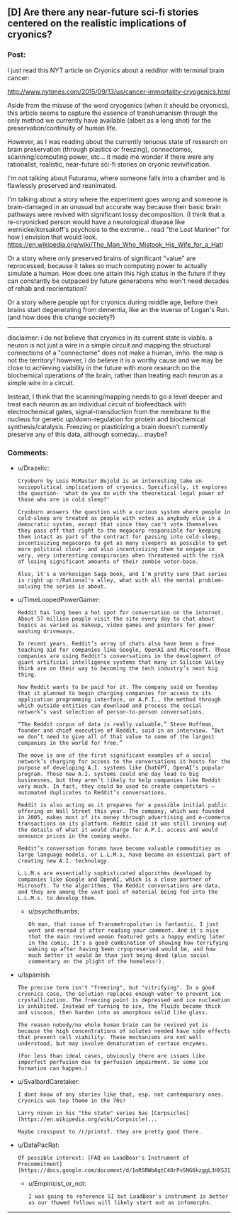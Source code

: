 ## [D] Are there any near-future sci-fi stories centered on the realistic implications of cryonics?

### Post:

I just read this NYT article on Cryonics about a redditor with terminal brain cancer:

http://www.nytimes.com/2015/09/13/us/cancer-immortality-cryogenics.html

Aside from the misuse of the word cryogenics (when it should be cryonics), this article seems to capture the essence of transhumanism through the only method we currently have available (albeit as a long shot) for the preservation/continuity of human life.

However, as I was reading about the currently tenuous state of research on brain preservation (through plastics or freezing), connectomes, scanning/computing power, etc... it made me wonder if there were any rationalist, realistic, near-future sci-fi stories on cryonic revivification. 

I'm not talking about Futurama, where someone falls into a chamber and is flawlessly preserved and reanimated.

I'm talking about a story where the experiment goes wrong and someone is brain-damaged in an unusual but accurate way because their basic brain pathways were revived with significant lossy decomposition. 
(I think that a re-cryonicked person would have a neurological disease like wernicke/korsakoff's psychosis to the extreme... read "the Lost Mariner" for how I envision that would look. https://en.wikipedia.org/wiki/The_Man_Who_Mistook_His_Wife_for_a_Hat) 

Or a story where only preserved brains of significant "value" are reprocessed, because it takes so much computing power to actually simulate a human. How does one attain this high status in the future if they can constantly be outpaced by future generations who won't need decades of rehab and reorientation?

Or a story where people opt for cryonics during middle age, before their brains start degenerating from dementia, like an the inverse of Logan's Run. (and how does this change society?)

-------------

disclaimer: i do not believe that cryonics in its current state is viable. a neuron is not just a wire in a simple circuit and mapping the structural connections of a "connectome" does not make a human, imho. the map is not the territory! however, i do believe it is a worthy cause and we may be close to achieving viability in the future with more research on the biochemical operations of the brain, rather than treating each neuron as a simple wire in a circuit.

Instead, I think that the scanning/mapping needs to go a level deeper and treat each neuron as an individual circuit of biofeedback with electrochemical gates, signal-transduction from the membrane to the nucleus for genetic up/down-regulation for protein and biochemical synthesis/catalysis. Freezing or plasticizing a brain doesn't currently preserve any of this data, although someday... maybe?

### Comments:

- u/Drazelic:
  ```
  Cryoburn by Lois McMaster Bujold is an interesting take on sociopolitical implications of cryonics. Specifically, it explores the question- 'what do you do with the theoretical legal power of those who are in cold sleep?'

  Cryoburn answers the question with a curious system where people in cold-sleep are treated as people with votes as anybody else in a democratic system, except that since they can't vote themselves they pass off that right to the megacorp responsible for keeping them intact as part of the contract for passing into cold-sleep, incentivizing megacorps to get as many sleepers as possible to get more political clout- and also incentivizing them to engage in very, very interesting conspiracies when threatened with the risk of losing significant amounts of their zombie voter-base.

  Also, it's a Vorkosigan Saga book, and I'm pretty sure that series is right up r/Rational's alley, what with all the mental problem-solving the series is about.
  ```

- u/TimeLoopedPowerGamer:
  ```
  Reddit has long been a hot spot for conversation on the internet. About 57 million people visit the site every day to chat about topics as varied as makeup, video games and pointers for power washing driveways.

  In recent years, Reddit’s array of chats also have been a free teaching aid for companies like Google, OpenAI and Microsoft. Those companies are using Reddit’s conversations in the development of giant artificial intelligence systems that many in Silicon Valley think are on their way to becoming the tech industry’s next big thing.

  Now Reddit wants to be paid for it. The company said on Tuesday that it planned to begin charging companies for access to its application programming interface, or A.P.I., the method through which outside entities can download and process the social network’s vast selection of person-to-person conversations.

  “The Reddit corpus of data is really valuable,” Steve Huffman, founder and chief executive of Reddit, said in an interview. “But we don’t need to give all of that value to some of the largest companies in the world for free.”

  The move is one of the first significant examples of a social network’s charging for access to the conversations it hosts for the purpose of developing A.I. systems like ChatGPT, OpenAI’s popular program. Those new A.I. systems could one day lead to big businesses, but they aren’t likely to help companies like Reddit very much. In fact, they could be used to create competitors — automated duplicates to Reddit’s conversations.

  Reddit is also acting as it prepares for a possible initial public offering on Wall Street this year. The company, which was founded in 2005, makes most of its money through advertising and e-commerce transactions on its platform. Reddit said it was still ironing out the details of what it would charge for A.P.I. access and would announce prices in the coming weeks.

  Reddit’s conversation forums have become valuable commodities as large language models, or L.L.M.s, have become an essential part of creating new A.I. technology.

  L.L.M.s are essentially sophisticated algorithms developed by companies like Google and OpenAI, which is a close partner of Microsoft. To the algorithms, the Reddit conversations are data, and they are among the vast pool of material being fed into the L.L.M.s. to develop them.
  ```

  - u/psychothumbs:
    ```
    Oh man, that issue of Transmetropolitan is fantastic. I just went and reread it after reading your comment. And it's nice that the main revived woman featured gets a happy ending later in the comic. It's a good combination of showing how terrifying waking up after having been cryopreserved would be, and how much better it would be than just being dead (plus social commentary on the plight of the homeless!).
    ```

- u/lsparrish:
  ```
  The precise term isn't "freezing", but "vitrifying". In a good cryonics case, the solution replaces enough water to prevent ice crystallization. The freezing point is depressed and ice nucleation is inhibited. Instead of turning to ice, the fluids become thick and viscous, then harden into an amorphous solid like glass.

  The reason nobody/no whole human brain can be revived yet is because the high concentrations of solutes needed have side effects that prevent cell viability. These mechanisms are not well understood, but may involve denaturation of certain enzymes.

  (For less than ideal cases, obviously there are issues like imperfect perfusion due to perfusion impairment. So some ice formation can happen.)
  ```

- u/SvalbardCaretaker:
  ```
  I dont know of any stories like that, esp. not contemporary ones. Cryonics was top theme in the 70s! 

  Larry niven in his "the state" series has [Corpsicles](https://en.wikipedia.org/wiki/Corpsicle)... 

  Maybe crosspost to /r/printsf. they are pretty good there.
  ```

- u/DataPacRat:
  ```
  Of possible interest: [FAQ on LoadBear's Instrument of Precommitment](https://docs.google.com/document/d/1nRSRWbAqtC48rPv5NG6kzggL3HXSJ1O93jFn3fgu0Rs/edit)
  ```

  - u/Empiricist_or_not:
    ```
    I was going to reference SI but LoadBear's instrument is better as our thawed fellows will likely start out as infomorphs.
    ```

---

